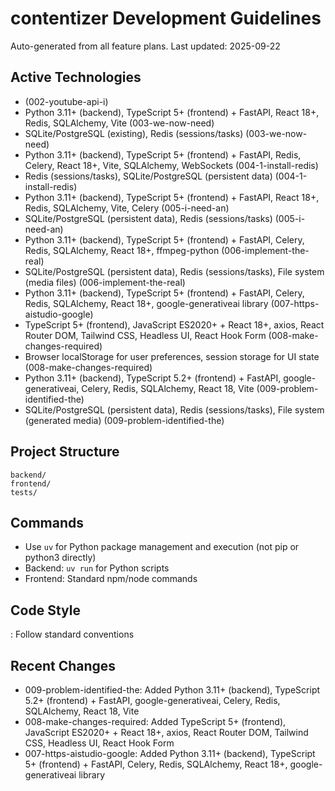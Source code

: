 # contentizer Development Guidelines

Auto-generated from all feature plans. Last updated: 2025-09-22

## Active Technologies
- (002-youtube-api-i)
- Python 3.11+ (backend), TypeScript 5+ (frontend) + FastAPI, React 18+, Redis, SQLAlchemy, Vite (003-we-now-need)
- SQLite/PostgreSQL (existing), Redis (sessions/tasks) (003-we-now-need)
- Python 3.11+ (backend), TypeScript 5+ (frontend) + FastAPI, Redis, Celery, React 18+, Vite, SQLAlchemy, WebSockets (004-1-install-redis)
- Redis (sessions/tasks), SQLite/PostgreSQL (persistent data) (004-1-install-redis)
- Python 3.11+ (backend), TypeScript 5+ (frontend) + FastAPI, React 18+, Redis, SQLAlchemy, Vite, Celery (005-i-need-an)
- SQLite/PostgreSQL (persistent data), Redis (sessions/tasks) (005-i-need-an)
- Python 3.11+ (backend), TypeScript 5+ (frontend) + FastAPI, Celery, Redis, SQLAlchemy, React 18+, ffmpeg-python (006-implement-the-real)
- SQLite/PostgreSQL (persistent data), Redis (sessions/tasks), File system (media files) (006-implement-the-real)
- Python 3.11+ (backend), TypeScript 5+ (frontend) + FastAPI, Celery, Redis, SQLAlchemy, React 18+, google-generativeai library (007-https-aistudio-google)
- TypeScript 5+ (frontend), JavaScript ES2020+ + React 18+, axios, React Router DOM, Tailwind CSS, Headless UI, React Hook Form (008-make-changes-required)
- Browser localStorage for user preferences, session storage for UI state (008-make-changes-required)
- Python 3.11+ (backend), TypeScript 5.2+ (frontend) + FastAPI, google-generativeai, Celery, Redis, SQLAlchemy, React 18, Vite (009-problem-identified-the)
- SQLite/PostgreSQL (persistent data), Redis (sessions/tasks), File system (generated media) (009-problem-identified-the)

## Project Structure
```
backend/
frontend/
tests/
```

## Commands
- Use `uv` for Python package management and execution (not pip or python3 directly)
- Backend: `uv run` for Python scripts
- Frontend: Standard npm/node commands

## Code Style
: Follow standard conventions

## Recent Changes
- 009-problem-identified-the: Added Python 3.11+ (backend), TypeScript 5.2+ (frontend) + FastAPI, google-generativeai, Celery, Redis, SQLAlchemy, React 18, Vite
- 008-make-changes-required: Added TypeScript 5+ (frontend), JavaScript ES2020+ + React 18+, axios, React Router DOM, Tailwind CSS, Headless UI, React Hook Form
- 007-https-aistudio-google: Added Python 3.11+ (backend), TypeScript 5+ (frontend) + FastAPI, Celery, Redis, SQLAlchemy, React 18+, google-generativeai library

<!-- MANUAL ADDITIONS START -->
<!-- MANUAL ADDITIONS END -->
